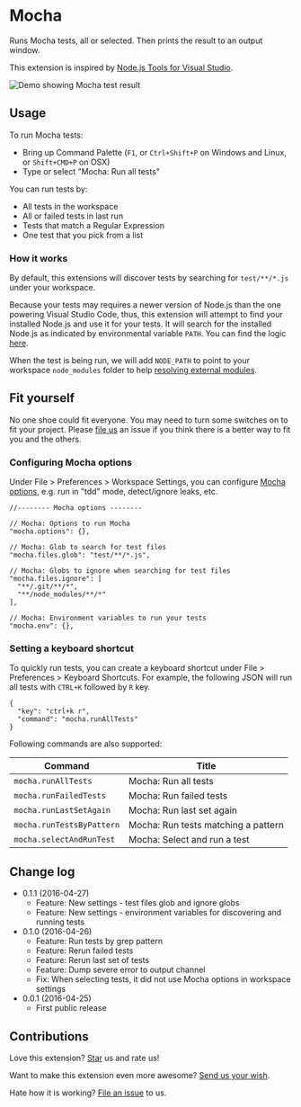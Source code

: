 # Mocha
Runs Mocha tests, all or selected. Then prints the result to an output window.

This extension is inspired by [Node.js Tools for Visual Studio](https://github.com/Microsoft/nodejstools).

![Demo showing Mocha test result](https://raw.githubusercontent.com/compulim/vscode-mocha/master/demo.png)

## Usage
To run Mocha tests:
* Bring up Command Palette (`F1`, or `Ctrl+Shift+P` on Windows and Linux, or `Shift+CMD+P` on OSX)
* Type or select "Mocha: Run all tests"

You can run tests by:
* All tests in the workspace
* All or failed tests in last run
* Tests that match a Regular Expression
* One test that you pick from a list

### How it works
By default, this extensions will discover tests by searching for `test/**/*.js` under your workspace.

Because your tests may requires a newer version of Node.js than the one powering Visual Studio Code, thus, this extension will attempt to find your installed Node.js and use it for your tests. It will search for the installed Node.js as indicated by environmental variable `PATH`. You can find the logic [here](https://github.com/compulim/vscode-mocha/blob/master/fork.js).

When the test is being run, we will add `NODE_PATH` to point to your workspace `node_modules` folder to help [resolving external modules](https://nodejs.org/api/modules.html#modules_loading_from_the_global_folders).

## Fit yourself

No one shoe could fit everyone. You may need to turn some switches on to fit your project. Please [file us](https://github.com/compulim/vscode-mocha/issues/new/) an issue if you think there is a better way to fit you and the others.

### Configuring Mocha options
Under File > Preferences > Workspace Settings, you can configure [Mocha options](https://github.com/mochajs/mocha/blob/master/lib/mocha.js), e.g. run in "tdd" mode, detect/ignore leaks, etc.

```
//-------- Mocha options --------

// Mocha: Options to run Mocha
"mocha.options": {},

// Mocha: Glob to search for test files
"mocha.files.glob": "test/**/*.js",

// Mocha: Globs to ignore when searching for test files
"mocha.files.ignore": [
  "**/.git/**/*",
  "**/node_modules/**/*"
],

// Mocha: Environment variables to run your tests
"mocha.env": {},
```

### Setting a keyboard shortcut

To quickly run tests, you can create a keyboard shortcut under File > Preferences > Keyboard Shortcuts. For example, the following JSON will run all tests with `CTRL+K` followed by `R` key.
```
{
  "key": "ctrl+k r",
  "command": "mocha.runAllTests"
}
```

Following commands are also supported:

| Command | Title |
|---------|-------------|
| `mocha.runAllTests` | Mocha: Run all tests |
| `mocha.runFailedTests` | Mocha: Run failed tests |
| `mocha.runLastSetAgain` | Mocha: Run last set again |
| `mocha.runTestsByPattern` | Mocha: Run tests matching a pattern |
| `mocha.selectAndRunTest` | Mocha: Select and run a test |

## Change log
* 0.1.1 (2016-04-27)
  * Feature: New settings - test files glob and ignore globs
  * Feature: New settings - environment variables for discovering and running tests
* 0.1.0 (2016-04-26)
  * Feature: Run tests by grep pattern
  * Feature: Rerun failed tests
  * Feature: Rerun last set of tests
  * Feature: Dump severe error to output channel
  * Fix: When selecting tests, it did not use Mocha options in workspace settings
* 0.0.1 (2016-04-25)
  * First public release

## Contributions
Love this extension? [Star](https://github.com/compulim/vscode-mocha/stargazers) us and rate us!

Want to make this extension even more awesome? [Send us your wish](https://github.com/compulim/vscode-mocha/issues/new/).

Hate how it is working? [File an issue](https://github.com/compulim/vscode-mocha/issues/new/) to us.
